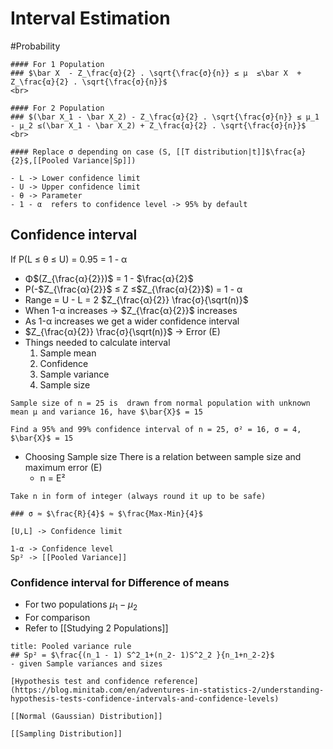 # Interval Estimation
#Probability 
```ad-tldr
#### For 1 Population
### $\bar X  - Z_\frac{α}{2} . \sqrt{\frac{σ}{n}} ≤ µ  ≤\bar X  + Z_\frac{α}{2} . \sqrt{\frac{σ}{n}}$
<br>

#### For 2 Population
### $(\bar X_1 - \bar X_2) - Z_\frac{α}{2} . \sqrt{\frac{σ}{n}} ≤ µ_1 - μ_2 ≤(\bar X_1 - \bar X_2) + Z_\frac{α}{2} . \sqrt{\frac{σ}{n}}$
<br>

#### Replace σ depending on case (S, [[T distribution|t]]$\frac{a}{2}$,[[Pooled Variance|Sp]])
```

```ad-note
- L -> Lower confidence limit
- U -> Upper confidence limit
- θ -> Parameter
- 1 - α  refers to confidence level -> 95% by default
```

## Confidence interval 
If P(L ≤ θ ≤ U) = 0.95 = 1 - α
- Φ$(Z_{\frac{α}{2}})$ = 1 - $\frac{α}{2}$
- P(-$Z_{\frac{α}{2}}$ ≤ Z ≤$Z_{\frac{α}{2}}$) = 1 - α
- Range = U - L = 2 $Z_{\frac{α}{2}} \frac{σ}{\sqrt(n)}$
- When 1-α increases -> $Z_{\frac{α}{2}}$ increases
- As 1-α increases we get a wider confidence interval
- $Z_{\frac{α}{2}} \frac{σ}{\sqrt(n)}$ -> Error (E)
- Things needed to calculate interval
  1. Sample mean
  2. Confidence 
  3. Sample variance
  4. Sample size
```ad-example
Sample size of n = 25 is  drawn from normal population with unknown mean µ and variance 16, have $\bar{X}$ = 15

Find a 95% and 99% confidence interval of n = 25, σ² = 16, σ = 4, $\bar{X}$ = 15

```
-  Choosing Sample size
	There is a relation between sample size and maximum error (E)
	- n = E²
```ad-note
Take n in form of integer (always round it up to be safe)

### σ ≈ $\frac{R}{4}$ ≈ $\frac{Max-Min}{4}$

[U,L] -> Confidence limit

1-α -> Confidence level
Sp² -> [[Pooled Variance]]
```

### Confidence interval for Difference of means
- For two populations $µ_1 - µ_2$
- For comparison
- Refer to [[Studying 2 Populations]]
```ad-tip
title: Pooled variance rule
## Sp² = $\frac{(n_1 - 1) S^2_1+(n_2- 1)S^2_2 }{n_1+n_2-2}$
- given Sample variances and sizes
```



```ad-seealso
[Hypothesis test and confidence reference](https://blog.minitab.com/en/adventures-in-statistics-2/understanding-hypothesis-tests-confidence-intervals-and-confidence-levels)

[[Normal (Gaussian) Distribution]]

[[Sampling Distribution]]

```
